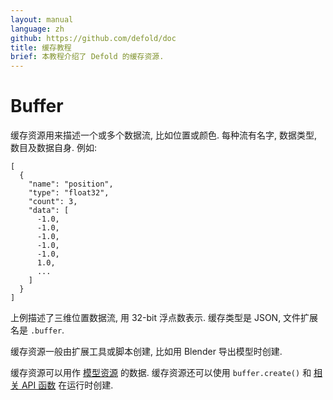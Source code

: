 ```yaml
---
layout: manual
language: zh
github: https://github.com/defold/doc
title: 缓存教程
brief: 本教程介绍了 Defold 的缓存资源.
---
```


# Buffer

缓存资源用来描述一个或多个数据流, 比如位置或颜色. 每种流有名字, 数据类型, 数目及数据自身. 例如:

```
[
  {
    "name": "position",
    "type": "float32",
    "count": 3,
    "data": [
      -1.0,
      -1.0,
      -1.0,
      -1.0,
      -1.0,
      1.0,
      ...
    ]
  }
]
```

上例描述了三维位置数据流, 用 32-bit 浮点数表示. 缓存类型是 JSON, 文件扩展名是 `.buffer`.

缓存资源一般由扩展工具或脚本创建, 比如用 Blender 导出模型时创建. 

缓存资源可以用作 [模型资源](/zh/manuals/mesh) 的数据. 缓存资源还可以使用 `buffer.create()` 和 [相关 API 函数](/ref/stable/buffer/#buffer.create:element_count-declaration) 在运行时创建. 